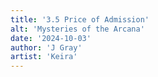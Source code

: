 ```yaml
---
title: '3.5 Price of Admission'
alt: 'Mysteries of the Arcana'
date: '2024-10-03'
author: 'J Gray'
artist: 'Keira'
---
```

